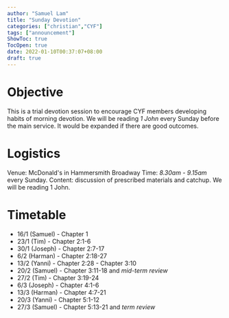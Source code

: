 ```yaml
---
author: "Samuel Lam"
title: "Sunday Devotion"
categories: ["christian","CYF"]
tags: ["announcement"]
ShowToc: true
TocOpen: true
date: 2022-01-10T00:37:07+08:00
draft: true
---
```


# Objective
This is a trial devotion session to encourage CYF members developing habits of morning devotion. We will be reading *1 John* every Sunday before the main service. It would be expanded if there are good outcomes.

# Logistics
Venue: McDonald's in Hammersmith Broadway
Time: *8.30am - 9.15am* every Sunday.
Content: discussion of prescribed materials and catchup. We will be reading 1 John.

# Timetable
- 16/1 (Samuel) - Chapter 1
- 23/1 (Tim) - Chapter 2:1-6
- 30/1 (Joseph) - Chapter 2:7-17
- 6/2 (Harman) - Chapter 2:18-27
- 13/2 (Yanni) - Chapter 2:28 - Chapter 3:10
- 20/2 (Samuel) - Chapter 3:11-18 and *mid-term review*
- 27/2 (Tim) - Chapter 3:19-24
- 6/3 (Joseph) - Chapter 4:1-6
- 13/3 (Harman) - Chapter 4:7-21
- 20/3 (Yanni) - Chapter 5:1-12
- 27/3 (Samuel) - Chapter 5:13-21 and *term review*
